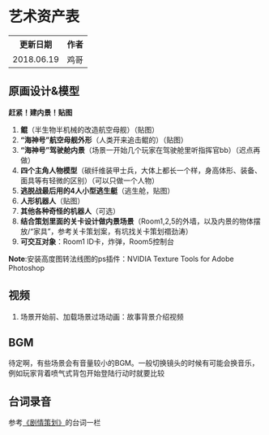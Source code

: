 # 艺术资产表

<table>
    <tr>
        <th>更新日期</th>
        <th>作者</th>
    </tr>
    <tr>
        <td align="center">2018.06.19</td>
        <td align="center">鸡哥</td>
    </tr>
</table>


## 原画设计&模型

**赶紧！建内景！贴图**

1. **鲲**（半生物半机械的改造航空母舰）（贴图）
2. **“海神号”航空母舰外形**（人类开来追击鲲的）（贴图）
3. **“海神号”驾驶舱内景**（场景一开始几个玩家在驾驶舱里听指挥官bb）（迟点再做）
4. **四个主角人物模型**（碳纤维装甲士兵，大体上都长一个样，身高体形、装备、面具等有轻微的区别）（可以只做一个人物）
5. **逃脱战最后用的4人小型逃生艇**（逃生舱，贴图）
6. **人形机器人**（贴图）
7. **其他各种奇怪的机器人**（可选）
8. **结合策划里面的关卡设计做内景场景**（Room1,2,5的外墙，以及内景的物体摆放/“家具”，参考关卡策划案，有坑找关卡策划禤劲涛）
9. **可交互对象**：Room1 ID卡，炸弹，Room5控制台

**Note**:安装高度图转法线图的ps插件：NVIDIA Texture Tools for Adobe Photoshop

## 视频
1. 场景开始前、加载场景过场动画：故事背景介绍视频

## BGM
待定啊，有些场景会有音量较小的BGM。一般切换镜头的时候有可能会换音乐，例如玩家背着喷气式背包开始登陆行动时就要比较

## 台词录音
参考[《剧情策划》](../game/2018.06.07-剧情策划.md)的台词一栏
